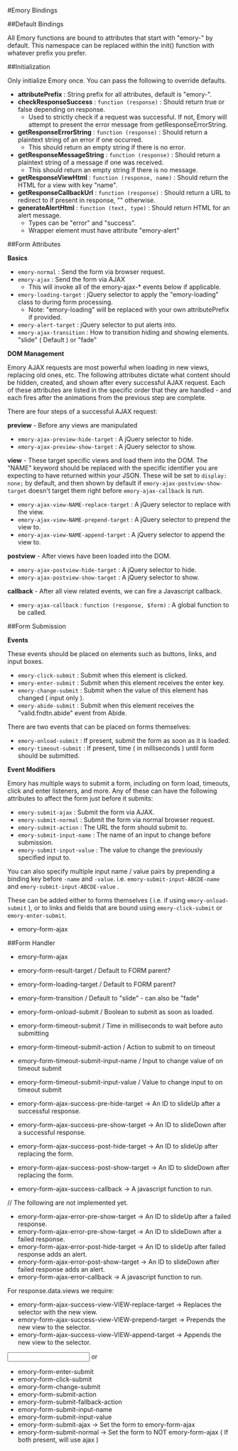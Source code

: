 #Emory Bindings

##Default Bindings

All Emory functions are bound to attributes that start with "emory-" by default.
This namespace can be replaced within the init() function with whatever prefix 
you prefer.

##Initialization

Only initialize Emory once.  You can pass the following to override defaults.

- **attributePrefix** : String prefix for all attributes, default is "emory-".
- **checkResponseSuccess** : `function (response)` : Should return true or false depending on response.
	- Used to strictly check if a request was successful.  If not, Emory will attempt to present the error message from getResponseErrorString.
- **getResponseErrorString** : `function (response)` : Should return a plaintext string of an error if one occurred.
	- This should return an empty string if there is no error.
- **getResponseMessageString** : `function (response)` : Should return a plaintext string of a message if one was received.
	- This should return an empty string if there is no message.
- **getResponseViewHtml** : `function (response, name)` : Should return the HTML for a view with key "name".
- **getResponseCallbackUrl** : `function (response)` : Should return a URL to redirect to if present in response, "" otherwise.
- **generateAlertHtml** : `function (text, type)` : Should return HTML for an alert message.
	- Types can be "error" and "success".  
	- Wrapper element must have attribute "emory-alert"

##Form Attributes

**Basics**

- `emory-normal` : Send the form via browser request.
- `emory-ajax` : Send the form via AJAX
	- This will invoke all of the emory-ajax-* events below if applicable.
- `emory-loading-target` : jQuery selector to apply the "emory-loading" class to during form processing.
	- Note: "emory-loading" will be replaced with your own attributePrefix if provided.
- `emory-alert-target` : jQuery selector to put alerts into.
- `emory-ajax-transition` : How to transition hiding and showing elements.  "slide" ( Default ) or "fade"

**DOM Management**

Emory AJAX requests are most powerful when loading in new views, replacing old ones, etc.
The following attributes dictate what content should be hidden, created, and shown 
after every successful AJAX request.  Each of these attributes are listed in the 
specific order that they are handled - and each fires after the animations from 
the previous step are complete.

There are four steps of a successful AJAX request:

**preview** - Before any views are manipulated

- `emory-ajax-preview-hide-target` : A jQuery selector to hide.
- `emory-ajax-preview-show-target` : A jQuery selector to show.

**view** - These target specific views and load them into the DOM. The "NAME" 
keyword should be replaced with the specific identifier you are expecting to 
have returned within your JSON.  These will be set to `display: none;` by 
default, and then shown by default if `emory-ajax-postview-show-target` doesn't 
target them right before `emory-ajax-callback` is run.

- `emory-ajax-view-NAME-replace-target` : A jQuery selector to replace with the view.
- `emory-ajax-view-NAME-prepend-target` : A jQuery selector to prepend the view to.
- `emory-ajax-view-NAME-append-target` : A jQuery selector to append the view to.

**postview** - After views have been loaded into the DOM.

- `emory-ajax-postview-hide-target` : A jQuery selector to hide.
- `emory-ajax-postview-show-target` : A jQuery selector to show.

**callback** - After all view related events, we can fire a Javascript callback.

- `emory-ajax-callback` : `function (response, $form)` : A global function to be called.

##Form Submission

**Events**

These events should be placed on elements such as buttons, links, and input boxes.

- `emory-click-submit` : Submit when this element is clicked.
- `emory-enter-submit` : Submit when this element receives the enter key.
- `emory-change-submit` : Submit when the value of this element has changed ( input only ).
- `emory-abide-submit` : Submit when this element receives the "valid.fndtn.abide" event from Abide.

There are two events that can be placed on forms themselves:

- `emory-onload-submit` : If present, submit the form as soon as it is loaded.
- `emory-timeout-submit` : If present, time ( in milliseconds ) until form should be submitted.


**Event Modifiers**

Emory has multiple ways to submit a form, including on form load, timeouts, 
click and enter listeners, and more.  Any of these can have the following attributes 
to affect the form just before it submits:

- `emory-submit-ajax` : Submit the form via AJAX.
- `emory-submit-normal` : Submit the form via normal browser request.
- `emory-submit-action` : The URL the form should submit to.
- `emory-submit-input-name` : The name of an input to change before submission.
- `emory-submit-input-value` : The value to change the previously specified input to.

You can also specify multiple input name / value pairs by prepending a binding 
key before `-name` and `-value`.  i.e. `emory-submit-input-ABCDE-name` and 
`emory-submit-input-ABCDE-value` .

These can be added either to forms themselves ( i.e. if using 
`emory-onload-submit` ), or to links and fields that are bound using 
`emory-click-submit` or `emory-enter-submit`.







- emory-form-ajax


##Form Handler

__<form>__
- emory-form-ajax
- emory-form-result-target / Default to FORM parent?
- emory-form-loading-target / Default to FORM parent?
- emory-form-transition / Default to "slide" - can also be "fade"

- emory-form-onload-submit / Boolean to submit as soon as loaded.
- emory-form-timeout-submit / Time in milliseconds to wait before auto submitting
- emory-form-timeout-submit-action / Action to submit to on timeout
- emory-form-timeout-submit-input-name / Input to change value of on timeout submit
- emory-form-timeout-submit-input-value / Value to change input to on timeout submit

- emory-form-ajax-success-pre-hide-target -> An ID to slideUp after a successful response.
- emory-form-ajax-success-pre-show-target -> An ID to slideDown after a successful response.
- emory-form-ajax-success-post-hide-target -> An ID to slideUp after replacing the form.
- emory-form-ajax-success-post-show-target -> An ID to slideDown after replacing the form.
- emory-form-ajax-success-callback -> A javascript function to run.

// The following are not implemented yet.
- emory-form-ajax-error-pre-show-target -> An ID to slideUp after a failed response.
- emory-form-ajax-error-pre-show-target -> An ID to slideDown after a failed response.
- emory-form-ajax-error-post-hide-target -> An ID to slideUp after failed response adds an alert.
- emory-form-ajax-error-post-show-target -> An ID to slideDown after failed response adds an alert.
- emory-form-ajax-error-callback -> A javascript function to run.

For response.data.views we require:

- emory-form-ajax-success-view-VIEW-replace-target -> Replaces the selector with the new view.
- emory-form-ajax-success-view-VIEW-prepend-target -> Prepends the new view to the selector.
- emory-form-ajax-success-view-VIEW-append-target -> Appends the new view to the selector.

__<input>__ or __<a>__
- emory-form-enter-submit
- emory-form-click-submit
- emory-form-change-submit
- emory-form-submit-action
- emory-form-submit-fallback-action
- emory-form-submit-input-name
- emory-form-submit-input-value
- emory-form-submit-ajax -> Set the form to emory-form-ajax
- emory-form-submit-normal -> Set the form to NOT emory-form-ajax ( If both present, will use ajax )


